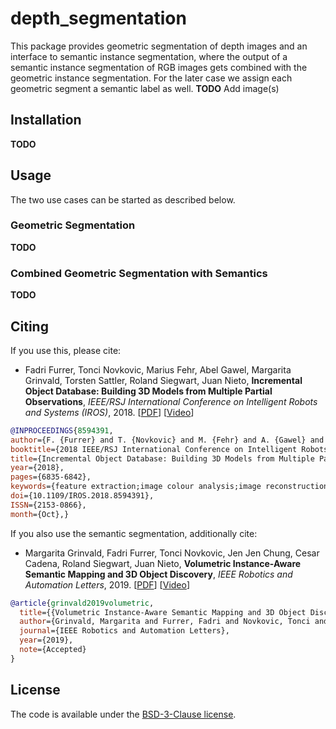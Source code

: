 # depth_segmentation
This package provides geometric segmentation of depth images and an interface to semantic instance segmentation, where the output of a semantic instance segmentation of RGB images gets combined with the geometric instance segmentation. For the later case we assign each geometric segment a semantic label as well.
**TODO** Add image(s)

## Installation
**TODO**

## Usage
The two use cases can be started as described below.

### Geometric Segmentation
**TODO**

### Combined Geometric Segmentation with Semantics
**TODO**

## Citing
If you use this, please cite:
- Fadri Furrer, Tonci Novkovic, Marius Fehr, Abel Gawel, Margarita Grinvald, Torsten Sattler, Roland Siegwart, Juan Nieto, **Incremental Object Database: Building 3D Models from Multiple Partial Observations**, _IEEE/RSJ International Conference on Intelligent Robots and Systems (IROS)_, 2018. [[PDF](https://ieeexplore.ieee.org/stamp/stamp.jsp?tp=&arnumber=8594391)] [[Video](https://www.youtube.com/watch?v=9_xg92qqw70)]

```bibtex
@INPROCEEDINGS{8594391, 
author={F. {Furrer} and T. {Novkovic} and M. {Fehr} and A. {Gawel} and M. {Grinvald} and T. {Sattler} and R. {Siegwart} and J. {Nieto}}, 
booktitle={2018 IEEE/RSJ International Conference on Intelligent Robots and Systems (IROS)}, 
title={Incremental Object Database: Building 3D Models from Multiple Partial Observations}, 
year={2018},
pages={6835-6842}, 
keywords={feature extraction;image colour analysis;image reconstruction;image representation;image segmentation;mobile agents;object detection;solid modelling;multiple partial observations;incremental object database;indoor scenes;merged models;object model;observed instances;segmented RGB-D images;global segmentation map;3D models;mobile agent;Image segmentation;Databases;Three-dimensional displays;GSM;Shape;Image reconstruction;Solid modeling}, 
doi={10.1109/IROS.2018.8594391}, 
ISSN={2153-0866}, 
month={Oct},}
```
If you also use the semantic segmentation, additionally cite:

- Margarita Grinvald, Fadri Furrer, Tonci Novkovic, Jen Jen Chung, Cesar Cadena, Roland Siegwart, Juan Nieto, **Volumetric Instance-Aware Semantic Mapping and 3D Object Discovery**, _IEEE Robotics and Automation Letters_, 2019. [[PDF](https://arxiv.org/abs/1903.00268)] [[Video](https://www.youtube.com/watch?v=Jvl42VJmYxg)]


```bibtex
@article{grinvald2019volumetric,
  title={{Volumetric Instance-Aware Semantic Mapping and 3D Object Discovery}},
  author={Grinvald, Margarita and Furrer, Fadri and Novkovic, Tonci and Chung, Jen Jen and Cadena, Cesar and Siegwart, Roland and Nieto, Juan},
  journal={IEEE Robotics and Automation Letters},
  year={2019},
  note={Accepted}
}
```
## License
The code is available under the [BSD-3-Clause license](https://github.com/ethz-asl/voxblox-plusplus/blob/master/LICENSE).
